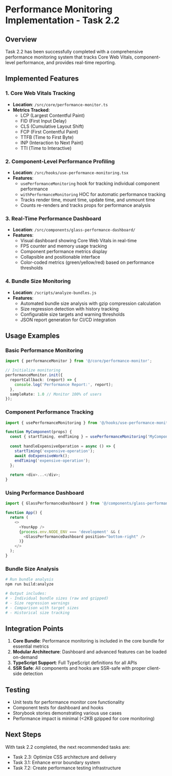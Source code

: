 # Performance Monitoring Implementation - Task 2.2

## Overview
Task 2.2 has been successfully completed with a comprehensive performance monitoring system that tracks Core Web Vitals, component-level performance, and provides real-time reporting.

## Implemented Features

### 1. Core Web Vitals Tracking
- **Location**: `/src/core/performance-monitor.ts`
- **Metrics Tracked**:
  - LCP (Largest Contentful Paint)
  - FID (First Input Delay)
  - CLS (Cumulative Layout Shift)
  - FCP (First Contentful Paint)
  - TTFB (Time to First Byte)
  - INP (Interaction to Next Paint)
  - TTI (Time to Interactive)

### 2. Component-Level Performance Profiling
- **Location**: `/src/hooks/use-performance-monitoring.tsx`
- **Features**:
  - `usePerformanceMonitoring` hook for tracking individual component performance
  - `withPerformanceMonitoring` HOC for automatic performance tracking
  - Tracks render time, mount time, update time, and unmount time
  - Counts re-renders and tracks props for performance analysis

### 3. Real-Time Performance Dashboard
- **Location**: `/src/components/glass-performance-dashboard/`
- **Features**:
  - Visual dashboard showing Core Web Vitals in real-time
  - FPS counter and memory usage tracking
  - Component performance metrics display
  - Collapsible and positionable interface
  - Color-coded metrics (green/yellow/red) based on performance thresholds

### 4. Bundle Size Monitoring
- **Location**: `/scripts/analyze-bundles.js`
- **Features**:
  - Automated bundle size analysis with gzip compression calculation
  - Size regression detection with history tracking
  - Configurable size targets and warning thresholds
  - JSON report generation for CI/CD integration

## Usage Examples

### Basic Performance Monitoring
```typescript
import { performanceMonitor } from '@/core/performance-monitor';

// Initialize monitoring
performanceMonitor.init({
  reportCallback: (report) => {
    console.log('Performance Report:', report);
  },
  sampleRate: 1.0 // Monitor 100% of users
});
```

### Component Performance Tracking
```typescript
import { usePerformanceMonitoring } from '@/hooks/use-performance-monitoring';

function MyComponent(props) {
  const { startTiming, endTiming } = usePerformanceMonitoring('MyComponent', props);
  
  const handleExpensiveOperation = async () => {
    startTiming('expensive-operation');
    await doExpensiveWork();
    endTiming('expensive-operation');
  };
  
  return <div>...</div>;
}
```

### Using Performance Dashboard
```typescript
import { GlassPerformanceDashboard } from '@/components/glass-performance-dashboard';

function App() {
  return (
    <>
      <YourApp />
      {process.env.NODE_ENV === 'development' && (
        <GlassPerformanceDashboard position="bottom-right" />
      )}
    </>
  );
}
```

### Bundle Size Analysis
```bash
# Run bundle analysis
npm run build:analyze

# Output includes:
# - Individual bundle sizes (raw and gzipped)
# - Size regression warnings
# - Comparison with target sizes
# - Historical size tracking
```

## Integration Points

1. **Core Bundle**: Performance monitoring is included in the core bundle for essential metrics
2. **Modular Architecture**: Dashboard and advanced features can be loaded on-demand
3. **TypeScript Support**: Full TypeScript definitions for all APIs
4. **SSR Safe**: All components and hooks are SSR-safe with proper client-side detection

## Testing

- Unit tests for performance monitor core functionality
- Component tests for dashboard and hooks
- Storybook stories demonstrating various use cases
- Performance impact is minimal (<2KB gzipped for core monitoring)

## Next Steps

With task 2.2 completed, the next recommended tasks are:
- Task 2.3: Optimize CSS architecture and delivery
- Task 3.1: Enhance error boundary system
- Task 7.2: Create performance testing infrastructure